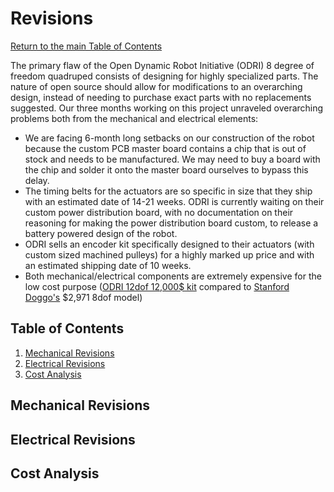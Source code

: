 # Revisions
[Return to the main Table of Contents](https://github.com/EmiliaPsacharopoulos/Formatting#table-of-contents)

The primary flaw of the Open Dynamic Robot Initiative (ODRI) 8 degree of freedom quadruped consists of designing for highly specialized parts. The nature of open source should allow for modifications to an overarching design, instead of needing to purchase exact parts with no replacements suggested. Our three months working on this project unraveled overarching problems both from the mechanical and electrical elements:
* We are facing 6-month long setbacks on our construction of the robot because the custom PCB master board contains a chip that is out of stock and needs to be manufactured. We may need to buy a board with the chip and solder it onto the master board ourselves to bypass this delay.
* The timing belts for the actuators are so specific in size that they ship with an estimated date of 14-21 weeks. ODRI is currently waiting on their custom power distribution board, with no documentation on their reasoning for making the power distribution board custom, to release a battery powered design of the robot.
* ODRI sells an encoder kit specifically designed to their actuators (with custom sized machined pulleys) for a highly marked up price and with an estimated shipping date of 10 weeks.
* Both mechanical/electrical components are extremely expensive for the low cost purpose ([ODRI 12dof 12,000$ kit](https://solo.pal-robotics.com/solo) compared to [Stanford Doggo's](https://github.com/Nate711/StanfordDoggoProject) $2,971 8dof model)

## Table of Contents 
1. [Mechanical Revisions](https://github.com/EmiliaPsacharopoulos/Quadruped-8dof-Robot/blob/main/Revisions/README.md#mechanical-revisions)
2. [Electrical Revisions](https://github.com/EmiliaPsacharopoulos/Quadruped-8dof-Robot/blob/main/Revisions/README.md#electrical-revisions)
3. [Cost Analysis](https://github.com/EmiliaPsacharopoulos/Quadruped-8dof-Robot/blob/main/Revisions/README.md#cost-analysis)


## Mechanical Revisions


## Electrical Revisions


## Cost Analysis
